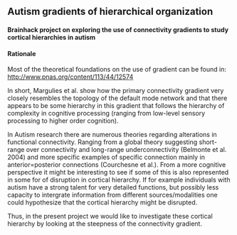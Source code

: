 ## Autism gradients of hierarchical organization

#### Brainhack project on exploring the use of connectivity gradients to study cortical hierarchies in autism

#### Rationale
Most of the theoretical foundations on the use of gradient can be found in: http://www.pnas.org/content/113/44/12574 

In short, Margulies et al. show how the primary connectivity gradient very closely resembles the topology of the default mode network and that there appears to be some hierarchy in this gradient that follows the hierarchy of complexity in cognitive processing (ranging from low-level sensory processing to higher order cognition).

In Autism research there are numerous theories regarding alterations in functional connectivity. Ranging from a global theory suggesting short-range over connectivity and long-range underconnectivity (Belmonte et al. 2004) and more specific examples of specific connection mainly in anterior=posterior connections (Courchesne et al.). From a more cognitive perspective it might be interesting to see if some of this is also represented in some for of disruption in cortical hierarchy. If for example individuals with autism have a strong talent for very detailed functions, but possibly less capacity to intergrate information from different sources/modalities one could hypothesize that the cortical hierarchy might be disrupted.

Thus, in the present project we would like to investigate these cortical hierarchy by looking at the steepness of the connectivity gradient. 
